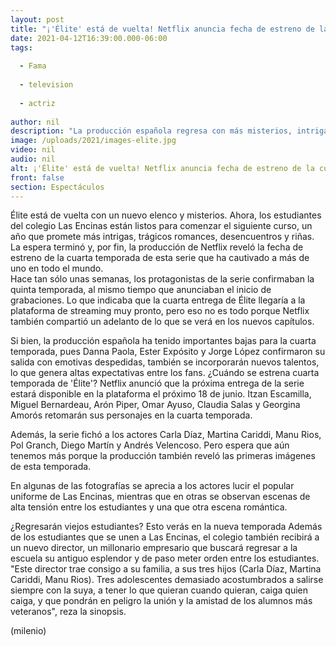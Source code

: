 ```yaml
---
layout: post
title: "¡'Élite' está de vuelta! Netflix anuncia fecha de estreno de la cuarta temporada"
date: 2021-04-12T16:39:00.000-06:00
tags:
  
  - Fama
  
  - television
  
  - actriz
  
author: nil
description: "La producción española regresa con más misterios, intrigas y riñas; aquí te compartimos algunas imágenes y de qué tratará la nueva temporada. "
image: /uploads/2021/images-elite.jpg
video: nil
audio: nil
alt: ¡'Élite' está de vuelta! Netflix anuncia fecha de estreno de la cuarta temporada
front: false
section: Espectáculos
---
```


Élite está de vuelta con un nuevo elenco y misterios. Ahora, los estudiantes del colegio Las Encinas están listos para comenzar el siguiente curso, un año que promete más intrigas, trágicos romances, desencuentros y riñas. La espera terminó y, por fin, la producción de Netflix reveló la fecha de estreno de la cuarta temporada de esta serie que ha cautivado a más de uno en todo el mundo.  
Hace tan sólo unas semanas, los protagonistas de la serie confirmaban la quinta temporada, al mismo tiempo que anunciaban el inicio de grabaciones. Lo que indicaba que la cuarta entrega de Élite llegaría a la plataforma de streaming muy pronto, pero eso no es todo porque Netflix también compartió un adelanto de lo que se verá en los nuevos capítulos.  

Si bien, la producción española ha tenido importantes bajas para la cuarta temporada, pues ​Danna Paola, Ester Expósito y Jorge López confirmaron su salida con emotivas despedidas, también se incorporarán nuevos talentos, lo que genera altas expectativas entre los fans. 
¿Cuándo se estrena cuarta temporada de 'Élite'? 
Netflix anunció que la próxima entrega de la serie estará disponible en la plataforma el próximo 18 de junio. Itzan Escamilla, Miguel Bernardeau, Arón Piper, Omar Ayuso, Claudia Salas y Georgina Amorós retomarán sus personajes en la cuarta temporada.  

Además, la serie fichó a los actores Carla Díaz, Martina Cariddi, Manu Rios, Pol Granch, Diego Martín y Andrés Velencoso. Pero espera que aún tenemos más porque la producción también reveló las primeras imágenes de esta temporada.  

En algunas de las fotografías se aprecia a los actores lucir el popular uniforme de Las Encinas, mientras que en otras se observan escenas de alta tensión entre los estudiantes y una que otra escena romántica.  

¿Regresarán viejos estudiantes? Esto verás en la nueva temporada Además de los estudiantes que se unen a Las Encinas, el colegio también recibirá a un nuevo director, un millonario empresario que buscará regresar a la escuela su antiguo esplendor y de paso meter orden entre los estudiantes.  "Este director trae consigo a su familia, a sus tres hijos (Carla Díaz, Martina Cariddi, Manu Rios). Tres adolescentes demasiado acostumbrados a salirse siempre con la suya, a tener lo que quieran cuando quieran, caiga quien caiga, y que pondrán en peligro la unión y la amistad de los alumnos más veteranos", reza la sinopsis.

(milenio)
